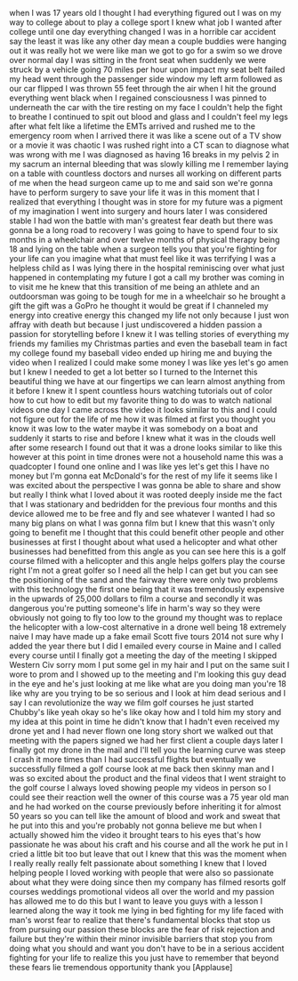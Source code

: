 
when I was 17 years old I thought I had
everything figured out I was on my way
to college about to play a college sport
I knew what job I wanted after college
until one day everything changed I was
in a horrible car accident say the least
it was like any other day mean a couple
buddies were hanging out it was really
hot we were like man we got to go for a
swim so we drove over normal day I was
sitting in the front seat when suddenly
we were struck by a vehicle going 70
miles per hour upon impact my seat belt
failed my head went through the
passenger side window my left arm
followed as our car flipped I was thrown
55 feet through the air when I hit the
ground everything went black when I
regained consciousness I was pinned to
underneath the car with the tire resting
on my face I couldn&#39;t help the fight to
breathe
I continued to spit out blood and glass
and I couldn&#39;t feel my legs
after what felt like a lifetime the EMTs
arrived and rushed me to the emergency
room when I arrived there it was like a
scene out of a TV show or a movie it was
chaotic I was rushed right into a CT
scan to diagnose what was wrong with me
I was diagnosed as having 16 breaks in
my pelvis 2 in my sacrum an internal
bleeding that was slowly killing me I
remember laying on a table with
countless doctors and nurses all working
on different parts of me when the head
surgeon came up to me and said son
we&#39;re gonna have to perform surgery to
save your life it was in this moment
that I realized that everything I
thought was in store for my future was a
pigment of my imagination I went into
surgery and hours later I was considered
stable I had won the battle with man&#39;s
greatest fear death but there was gonna
be a long road to recovery I was going
to have to spend four to six months in a
wheelchair and over twelve months of
physical therapy being 18 and lying on
the table when a surgeon tells you that
you&#39;re fighting for your life can you
imagine what that must feel like it was
terrifying I was a helpless child as I
was lying there in the hospital
reminiscing over what just happened in
contemplating my future I got a call my
brother was coming in to visit me he
knew that this transition of me being an
athlete and an outdoorsman was going to
be tough for me in a wheelchair so he
brought a gift the gift was a GoPro he
thought it would be great if I channeled
my energy into creative energy this
changed my life not only because I just
won affray with death but because I just
undiscovered a hidden passion a passion
for storytelling before I knew it I was
telling stories of everything my friends
my families my Christmas parties and
even the baseball team in fact my
college found my baseball video ended up
hiring me and buying the video when I
realized I could make some money I was
like yes let&#39;s go amen
but I knew I needed to get a lot better
so I turned to the Internet this
beautiful thing we have at our
fingertips we can learn almost anything
from it before I knew it I spent
countless hours watching tutorials out
of color how to cut how to edit but my
favorite thing to do was to watch
national videos one day I came across
the video it looks similar to this and I
could not figure out for the life of me
how it was filmed at first you thought
you know it was low to the water maybe
it was somebody on a boat and suddenly
it starts to rise and before I knew what
it was in the clouds
well after some research I found out
that it was a drone looks similar to
like this however at this point in time
drones were not a household name this
was a quadcopter I found one online and
I was like yes let&#39;s get this I have no
money but I&#39;m gonna eat McDonald&#39;s for
the rest of my life it seems like I was
excited about the perspective I was
gonna be able to share and show but
really I think what I loved about it was
rooted deeply inside me the fact that I
was stationary and bedridden for the
previous four months and this device
allowed me to be free and fly and see
whatever I wanted I had so many big
plans on what I was gonna film but I
knew that this wasn&#39;t only going to
benefit me I thought that this could
benefit other people and other
businesses at first I thought about what
used a helicopter and what other
businesses had benefitted from this
angle as you can see here this is a golf
course filmed with a helicopter and this
angle helps golfers play the course
right I&#39;m not a great golfer so I need
all the help I can get but you can see
the positioning of the sand and the
fairway there were only two problems
with this technology the first one being
that it was tremendously expensive in
the upwards of 25,000 dollars to film a
course and secondly it was dangerous
you&#39;re putting someone&#39;s life in harm&#39;s
way so they were obviously not going to
fly too low to the ground my thought was
to replace the helicopter with a
low-cost alternative in a drone well
being 18 extremely naive I may have made
up a fake email Scott
five tours 2014 not sure why I added the
year there but I did I emailed every
course in Maine and I called every
course until I finally got a meeting the
day of the meeting
I skipped Western Civ sorry mom I put
some gel in my hair and I put on the
same suit I wore to prom and I showed up
to the meeting and I&#39;m looking this guy
dead in the eye and he&#39;s just looking at
me like what are you doing man you&#39;re 18
like why are you trying to be so serious
and I look at him dead serious and I say
I can revolutionize the way we film golf
courses
he just started Chubby&#39;s like yeah okay
so he&#39;s like okay how and I told him my
story and my idea at this point in time
he didn&#39;t know that I hadn&#39;t even
received my drone yet and I had never
flown one long story short we walked out
that meeting with the papers signed we
had her first client a couple days later
I finally got my drone in the mail and
I&#39;ll tell you the learning curve was
steep I crash it more times than I had
successful flights but eventually we
successfully filmed a golf course look
at me back then skinny man and I was so
excited about the product and the final
videos that I went straight to the golf
course I always loved showing people my
videos in person so I could see their
reaction well the owner of this course
was a 75 year old man and he had worked
on the course previously before
inheriting it for almost 50 years
so you can tell like the amount of blood
and work and sweat that he put into this
and you&#39;re probably not gonna believe me
but when I actually showed him the video
it brought tears to his eyes that&#39;s how
passionate he was about his craft and
his course and all the work he put in I
cried a little bit too but leave that
out I knew that this was the moment when
I really really really felt passionate
about something I knew that I loved
helping people
I loved working with people that were
also so passionate about what they were
doing since then my company has filmed
resorts golf courses weddings
promotional videos all over the world
and my passion has allowed me to do this
but I want to leave you guys with a
lesson I learned along the way
it took me lying in bed fighting for my
life
faced with man&#39;s worst fear to realize
that there&#39;s fundamental blocks that
stop us from pursuing our passion these
blocks are the fear of risk rejection
and failure but they&#39;re within their
minor invisible barriers that stop you
from doing what you should and want you
don&#39;t have to be in a serious accident
fighting for your life to realize this
you just have to remember that beyond
these fears lie tremendous opportunity
thank you
[Applause]
